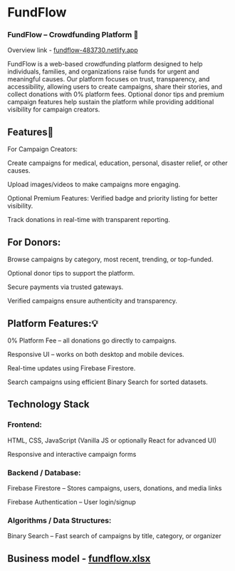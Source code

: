 # FundFlow

### FundFlow – Crowdfunding Platform 🚀
Overview
link - [fundflow-483730.netlify.app](https://fundflow-483730.netlify.app/)

FundFlow is a web-based crowdfunding platform designed to help individuals, families, and organizations raise funds for urgent and meaningful causes. Our platform focuses on trust, transparency, and accessibility, allowing users to create campaigns, share their stories, and collect donations with 0% platform fees. Optional donor tips and premium campaign features help sustain the platform while providing additional visibility for campaign creators.

## Features📎
For Campaign Creators:

Create campaigns for medical, education, personal, disaster relief, or other causes.

Upload images/videos to make campaigns more engaging.

Optional Premium Features: Verified badge and priority listing for better visibility.

Track donations in real-time with transparent reporting.

## For Donors:

Browse campaigns by category, most recent, trending, or top-funded.

Optional donor tips to support the platform.

Secure payments via trusted gateways.

Verified campaigns ensure authenticity and transparency.

## Platform Features:💡

0% Platform Fee – all donations go directly to campaigns.

Responsive UI – works on both desktop and mobile devices.

Real-time updates using Firebase Firestore.

Search campaigns using efficient Binary Search for sorted datasets.

## Technology Stack
### Frontend:

HTML, CSS, JavaScript (Vanilla JS or optionally React for advanced UI)

Responsive and interactive campaign forms

### Backend / Database:

Firebase Firestore – Stores campaigns, users, donations, and media links

Firebase Authentication – User login/signup

### Algorithms / Data Structures:

Binary Search – Fast search of campaigns by title, category, or organizer

## Business model - [fundflow.xlsx](https://github.com/user-attachments/files/22712156/fundflow.xlsx)
